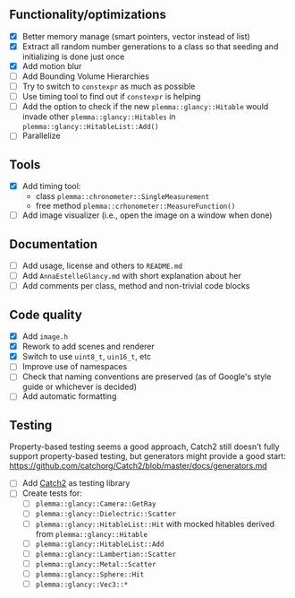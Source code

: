 ## Functionality/optimizations
 - [x] Better memory manage (smart pointers, vector instead of list)
 - [x] Extract all random number generations to a class so that seeding and initializing is done just once
 - [x] Add motion blur
 - [ ] Add Bounding Volume Hierarchies
 - [ ] Try to switch to `constexpr` as much as possible
 - [ ] Use timing tool to find out if `constexpr` is helping
 - [ ] Add the option to check if the new `plemma::glancy::Hitable` would invade other `plemma::glancy::Hitables` in `plemma::glancy::HitableList::Add()`
 - [ ] Parallelize

## Tools
 - [x] Add timing tool:
     - class `plemma::chronometer::SingleMeasurement`
     - free method `plemma::crhonometer::MeasureFunction()`
 - [ ] Add image visualizer (i.e., open the image on a window when done)

## Documentation
 - [ ] Add usage, license and others to `README.md`
 - [ ] Add `AnnaEstelleGlancy.md` with short explanation about her
 - [ ] Add comments per class, method and non-trivial code blocks

## Code quality
 - [x] Add `image.h`
 - [x] Rework to add scenes and renderer
 - [x] Switch to use `uint8_t`, `uin16_t`, etc
 - [ ] Improve use of namespaces
 - [ ] Check that naming conventions are preserved (as of Google's style guide or whichever is decided)
 - [ ] Add automatic formatting

## Testing
Property-based testing seems a good approach, Catch2 still doesn't fully support
property-based testing, but generators might provide a good start:
https://github.com/catchorg/Catch2/blob/master/docs/generators.md
 - [ ] Add [Catch2](https://github.com/catchorg/Catch2 "Catch2 repo") as testing library
 - [ ] Create tests for:
     - [ ] `plemma::glancy::Camera::GetRay`
     - [ ] `plemma::glancy::Dielectric::Scatter`
     - [ ] `plemma::glancy::HitableList::Hit` with mocked hitables derived from `plemma::glancy::Hitable`
     - [ ] `plemma::glancy::HitableList::Add`
     - [ ] `plemma::glancy::Lambertian::Scatter`
     - [ ] `plemma::glancy::Metal::Scatter`
     - [ ] `plemma::glancy::Sphere::Hit`
     - [ ] `plemma::glancy::Vec3::*`

